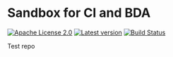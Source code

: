 # Sandbox for CI and BDA

[![Apache License 2.0](https://img.shields.io/badge/license-Apache%202.0-blue.svg)](http://www.apache.org/licenses/LICENSE-2.0.html)
[![Latest version](http://img.shields.io/badge/latest%20version-1.0.8.1-blue.svg)](http://services.interactive-instruments.de/etfdev-af/release/de/interactive_instruments/etf/tmp/etf-ci-bda-test/1.0.8.1/etf-ci-bda-test-1.0.8.1.jar)
[![Build Status](https://services.interactive-instruments.de/etfdev-ci/buildStatus/icon?job=etf-ci-bda-test)](https://services.interactive-instruments.de/etfdev-ci/job/etf-ci-bda-test/)




Test repo
